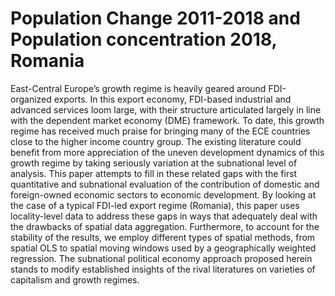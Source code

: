 # Population Change 2011-2018 and Population concentration 2018, Romania
East-Central Europe’s growth regime is heavily geared around FDI-organized exports. In this export economy, FDI-based industrial and advanced services loom large, with their structure articulated largely in line with the dependent market economy (DME) framework. To date, this growth regime has received much praise for bringing many of the ECE countries close to the higher income country group. The existing literature could benefit from more appreciation of the uneven development dynamics of this growth regime by taking seriously variation at the subnational level of analysis. This paper attempts to fill in these related gaps with the first quantitative and subnational evaluation of the contribution of domestic and foreign-owned economic sectors to economic development. By looking at the case of a typical FDI-led export regime (Romania), this paper uses locality-level data to address these gaps in ways that adequately deal with the drawbacks of spatial data aggregation. Furthermore, to account for the stability of the results, we employ different types of spatial methods, from spatial OLS to spatial moving windows used by a geographically weighted regression. The subnational political economy approach proposed herein stands to modify established insights of the rival literatures on varieties of capitalism and growth regimes.
